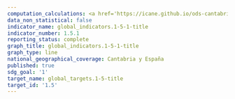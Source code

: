```yaml
---
computation_calculations: <a href='https://icane.github.io/ods-cantabria/assets/pdf/1.5.1.1.pdf' target='_blank'>Número de personas muertas directamente atribuido a desastres por cada 100.000 habitantes</a>
data_non_statistical: false
indicator_name: global_indicators.1-5-1-title
indicator_number: 1.5.1
reporting_status: complete
graph_title: global_indicators.1-5-1-title
graph_type: line
national_geographical_coverage: Cantabria y España
published: true
sdg_goal: '1'
target_name: global_targets.1-5-title
target_id: '1.5'
---
```

